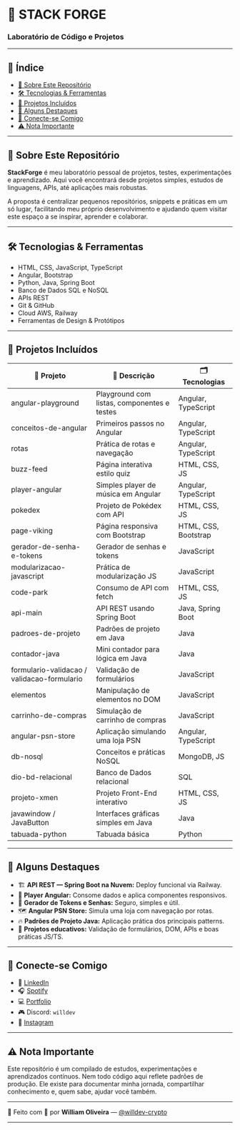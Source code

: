 # 🚀 STACK FORGE
###  Laboratório de Código e Projetos


---

## 📑 Índice

- [📌 Sobre Este Repositório](#-sobre-este-repositório)
- [🛠️ Tecnologias & Ferramentas](#-tecnologias--ferramentas)
- [📂 Projetos Incluídos](#-projetos-incluídos)
- [🌟 Alguns Destaques](#-alguns-destaques)
- [🔗 Conecte-se Comigo](#-conecte-se-comigo)
- [⚠️ Nota Importante](#️-nota-importante)

---

## 📌 Sobre Este Repositório

**StackForge** é meu laboratório pessoal de projetos, testes, experimentações e aprendizado. Aqui você encontrará desde projetos simples, estudos de linguagens, APIs, até aplicações mais robustas.

A proposta é centralizar pequenos repositórios, snippets e práticas em um só lugar, facilitando meu próprio desenvolvimento e ajudando quem visitar este espaço a se inspirar, aprender e colaborar.

---

## 🛠️ Tecnologias & Ferramentas

- HTML, CSS, JavaScript, TypeScript
- Angular, Bootstrap
- Python, Java, Spring Boot
- Banco de Dados SQL e NoSQL
- APIs REST
- Git & GitHub
- Cloud AWS, Railway
- Ferramentas de Design & Protótipos

---

## 📂 Projetos Incluídos

| 🔢 Projeto                                | 🧠 Descrição                                     | 🗂️ Tecnologias        |
| ----------------------------------------- | ------------------------------------------------ | ---------------------- |
| angular-playground                        | Playground com listas, componentes e testes      | Angular, TypeScript    |
| conceitos-de-angular                      | Primeiros passos no Angular                      | Angular, TypeScript    |
| rotas                                     | Prática de rotas e navegação                     | Angular, TypeScript    |
| buzz-feed                                 | Página interativa estilo quiz                    | HTML, CSS, JS          |
| player-angular                            | Simples player de música em Angular              | Angular, TypeScript    |
| pokedex                                   | Projeto de Pokédex com API                       | HTML, CSS, JS          |
| page-viking                               | Página responsiva com Bootstrap                  | HTML, CSS, Bootstrap   |
| gerador-de-senha-e-tokens                 | Gerador de senhas e tokens                       | JavaScript             |
| modularizacao-javascript                  | Prática de modularização JS                      | JavaScript             |
| code-park                                 | Consumo de API com fetch                         | HTML, CSS, JS          |
| api-main                                  | API REST usando Spring Boot                      | Java, Spring Boot      |
| padroes-de-projeto                        | Padrões de projeto em Java                       | Java                   |
| contador-java                              | Mini contador para lógica em Java                | Java                   |
| formulario-validacao / validacao-formulario| Validação de formulários                         | JavaScript             |
| elementos                                 | Manipulação de elementos no DOM                  | JavaScript             |
| carrinho-de-compras                       | Simulação de carrinho de compras                 | JavaScript             |
| angular-psn-store                         | Aplicação simulando uma loja PSN                 | Angular, TypeScript    |
| db-nosql                                  | Conceitos e práticas NoSQL                       | MongoDB, JS            |
| dio-bd-relacional                         | Banco de Dados relacional                        | SQL                    |
| projeto-xmen                              | Projeto Front-End interativo                     | HTML, CSS, JS          |
| javawindow / JavaButton                    | Interfaces gráficas simples em Java              | Java                   |
| tabuada-python                             | Tabuada básica                                   | Python                 |

---

## 🌟 Alguns Destaques

- 🏗️ **API REST — Spring Boot na Nuvem:** Deploy funcional via Railway.
- 🎨 **Player Angular:** Consome dados e aplica componentes responsivos.
- 🔐 **Gerador de Tokens e Senhas:** Seguro, simples e útil.
- 🗺️ **Angular PSN Store:** Simula uma loja com navegação por rotas.
- 🔥 **Padrões de Projeto Java:** Aplicação prática dos principais patterns.
- 🎒 **Projetos educativos:** Validação de formulários, DOM, APIs e boas práticas JS/TS.

---

## 🔗 Conecte-se Comigo

- 💼 [LinkedIn](https://www.linkedin.com/in/williamoliveiradev)
- 🎧 [Spotify](https://open.spotify.com/user/wil.dgl?si=Qb8SRp5pR6yClRuZthsSVQ)
- 💻 [Portfolio ](https://wbrecordsmusic.vercel.app/index.html)
- 🎮 Discord: `willdev`
- 📸 [Instagram](https://instagram.com/wb_recordings)

---

## ⚠️ Nota Importante

Este repositório é um compilado de estudos, experimentações e aprendizados contínuos. Nem todo código aqui reflete padrões de produção. Ele existe para documentar minha jornada, compartilhar conhecimento e, quem sabe, ajudar você também.

---

🚀 Feito com 💙 por **William Oliveira** — [@willdev-crypto](https://github.com/willdev-crypto)

---

